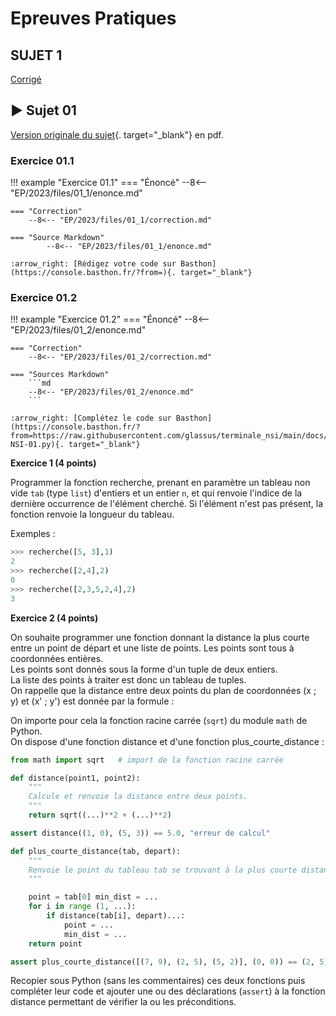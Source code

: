 # **Epreuves Pratiques**
## SUJET 1

[Corrigé](corrige.md)

## ▶ Sujet 01

[Version originale du sujet](pdf2023/23-NSI-01.pdf){. target="_blank"} en pdf.

### Exercice 01.1
!!! example "Exercice 01.1"
    === "Énoncé" 
        --8<-- "EP/2023/files/01_1/enonce.md"

    === "Correction"
        --8<-- "EP/2023/files/01_1/correction.md"

    === "Source Markdown"
            --8<-- "EP/2023/files/01_1/enonce.md"
    
    :arrow_right: [Rédigez votre code sur Basthon](https://console.basthon.fr/?from=){. target="_blank"}


### Exercice 01.2
!!! example "Exercice 01.2"
    === "Énoncé" 
        --8<-- "EP/2023/files/01_2/enonce.md"

    === "Correction"
        --8<-- "EP/2023/files/01_2/correction.md"

    === "Sources Markdown"
        ```md
        --8<-- "EP/2023/files/01_2/enonce.md"
        ```             
          
    :arrow_right: [Complétez le code sur Basthon](https://console.basthon.fr/?from=https://raw.githubusercontent.com/glassus/terminale_nsi/main/docs/T6_6_Epreuve_pratique/data2023/scripts/23-NSI-01.py){. target="_blank"}
**Exercice 1 (4 points)**

Programmer la fonction recherche, prenant en paramètre un tableau non vide `tab` (type `list`) d'entiers et un entier `n`, et qui renvoie l'indice de la dernière occurrence de l'élément cherché. Si l'élément n'est pas présent, la fonction renvoie la longueur du tableau.

Exemples :
```Python
>>>	recherche([5, 3],1)
2
>>>	recherche([2,4],2)
0
>>>	recherche([2,3,5,2,4],2)
3
```

**Exercice 2 (4 points)**

On souhaite programmer une fonction donnant la distance la plus courte entre un point de départ et une liste de points. Les points sont tous à coordonnées entières.  
Les points sont donnés sous la forme d'un tuple de deux entiers.  
La liste des points à traiter est donc un tableau de tuples.  
On rappelle que la distance entre deux points du plan de coordonnées (x ; y) et (x' ; y')
est donnée par la formule :  

On importe pour cela la fonction racine carrée (`sqrt`) du module `math` de Python.  
On dispose d'une fonction distance et d'une fonction plus_courte_distance :

```Python
from math import sqrt	# import de la fonction racine carrée

def distance(point1, point2):
    """ 
    Calcule et renvoie la distance entre deux points. 
    """
    return sqrt((...)**2 + (...)**2)

assert distance((1, 0), (5, 3)) == 5.0, "erreur de calcul"

def plus_courte_distance(tab, depart):
    """	
    Renvoie le point du tableau tab se trouvant à la plus courte distance du point depart.
    """

    point = tab[0] min_dist = ...
    for i in range (1, ...):
        if distance(tab[i], depart)...: 
            point = ...
            min_dist = ...
    return point

assert plus_courte_distance([(7, 9), (2, 5), (5, 2)], (0, 0)) == (2, 5), "erreur"
```

Recopier sous Python (sans les commentaires) ces deux fonctions puis compléter leur code et ajouter une ou des déclarations (`assert`) à la fonction distance permettant de vérifier la ou les préconditions.
